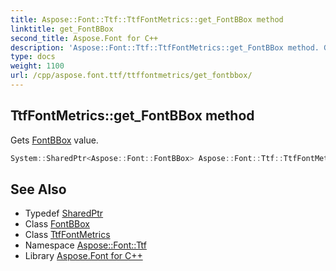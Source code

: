 ```yaml
---
title: Aspose::Font::Ttf::TtfFontMetrics::get_FontBBox method
linktitle: get_FontBBox
second_title: Aspose.Font for C++
description: 'Aspose::Font::Ttf::TtfFontMetrics::get_FontBBox method. Gets FontBBox value in C++.'
type: docs
weight: 1100
url: /cpp/aspose.font.ttf/ttffontmetrics/get_fontbbox/
---
```

## TtfFontMetrics::get_FontBBox method


Gets [FontBBox](../../../aspose.font/fontbbox/) value.

```cpp
System::SharedPtr<Aspose::Font::FontBBox> Aspose::Font::Ttf::TtfFontMetrics::get_FontBBox() override
```

## See Also

* Typedef [SharedPtr](../../../system/sharedptr/)
* Class [FontBBox](../../../aspose.font/fontbbox/)
* Class [TtfFontMetrics](../)
* Namespace [Aspose::Font::Ttf](../../)
* Library [Aspose.Font for C++](../../../)
